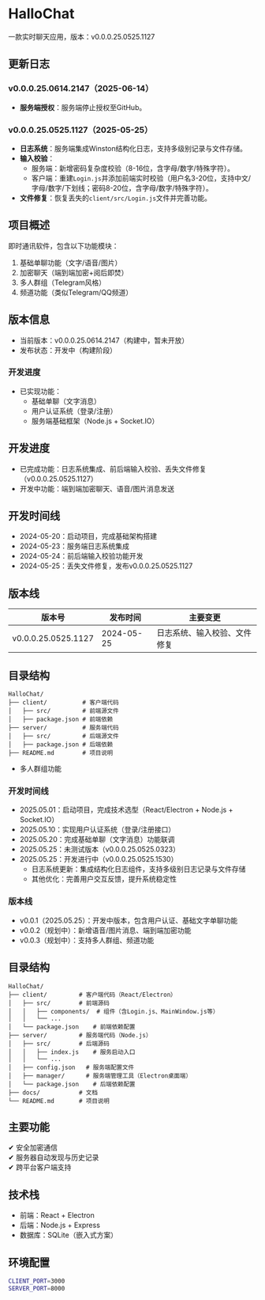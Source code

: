 # HalloChat

一款实时聊天应用，版本：v0.0.0.25.0525.1127

## 更新日志
### v0.0.0.25.0614.2147（2025-06-14）
- **服务端授权**：服务端停止授权至GitHub。
### v0.0.0.25.0525.1127（2025-05-25）
- **日志系统**：服务端集成Winston结构化日志，支持多级别记录与文件存储。
- **输入校验**：
  - 服务端：新增密码复杂度校验（8-16位，含字母/数字/特殊字符）。
  - 客户端：重建`Login.js`并添加前端实时校验（用户名3-20位，支持中文/字母/数字/下划线；密码8-20位，含字母/数字/特殊字符）。
- **文件修复**：恢复丢失的`client/src/Login.js`文件并完善功能。

## 项目概述
即时通讯软件，包含以下功能模块：
1. 基础单聊功能（文字/语音/图片）
2. 加密聊天（端到端加密+阅后即焚）
3. 多人群组（Telegram风格）
4. 频道功能（类似Telegram/QQ频道）

## 版本信息
- 当前版本：v0.0.0.25.0614.2147（构建中，暂未开放）
- 发布状态：开发中（构建阶段）

### 开发进度
- 已实现功能：
  - 基础单聊（文字消息）
  - 用户认证系统（登录/注册）
  - 服务端基础框架（Node.js + Socket.IO）
  
## 开发进度
- 已完成功能：日志系统集成、前后端输入校验、丢失文件修复（v0.0.0.25.0525.1127）
- 开发中功能：端到端加密聊天、语音/图片消息发送

## 开发时间线
- 2024-05-20：启动项目，完成基础架构搭建
- 2024-05-23：服务端日志系统集成
- 2024-05-24：前后端输入校验功能开发
- 2024-05-25：丢失文件修复，发布v0.0.0.25.0525.1127

## 版本线
| 版本号                | 发布时间      | 主要变更
|----------------------|-------------|-------------------------
| v0.0.0.25.0525.1127  | 2024-05-25  | 日志系统、输入校验、文件修复

## 目录结构
```
HalloChat/
├── client/          # 客户端代码
│   ├── src/         # 前端源文件
│   ├── package.json # 前端依赖
├── server/          # 服务端代码
│   ├── src/         # 后端源文件
│   ├── package.json # 后端依赖
├── README.md        # 项目说明
```
  - 多人群组功能

### 开发时间线
- 2025.05.01：启动项目，完成技术选型（React/Electron + Node.js + Socket.IO）
- 2025.05.10：实现用户认证系统（登录/注册接口）
- 2025.05.20：完成基础单聊（文字消息）功能联调
- 2025.05.25：未测试版本（v0.0.0.25.0525.0323）
- 2025.05.25：开发进行中（v0.0.0.25.0525.1530）
  - 日志系统更新：集成结构化日志组件，支持多级别日志记录与文件存储
  - 其他优化：完善用户交互反馈，提升系统稳定性

### 版本线
- v0.0.1（2025.05.25）：开发中版本，包含用户认证、基础文字单聊功能
- v0.0.2（规划中）：新增语音/图片消息、端到端加密功能
- v0.0.3（规划中）：支持多人群组、频道功能

## 目录结构
```
HalloChat/
├── client/         # 客户端代码（React/Electron）
│   ├── src/        # 前端源码
│   │   ├── components/  # 组件（含Login.js、MainWindow.js等）
│   │   └── ...
│   └── package.json    # 前端依赖配置
├── server/         # 服务端代码（Node.js）
│   ├── src/        # 后端源码
│   │   ├── index.js    # 服务启动入口
│   │   └── ...
│   ├── config.json   # 服务端配置文件
│   ├── manager/      # 服务端管理工具（Electron桌面端）
│   └── package.json    # 后端依赖配置
├── docs/           # 文档
└── README.md       # 项目说明
```

## 主要功能  
✔ 安全加密通信  
✔ 服务器自动发现与历史记录  
✔ 跨平台客户端支持

## 技术栈  
- 前端：React + Electron  
- 后端：Node.js + Express  
- 数据库：SQLite（嵌入式方案）

## 环境配置  
```bash
CLIENT_PORT=3000
SERVER_PORT=8000
```

